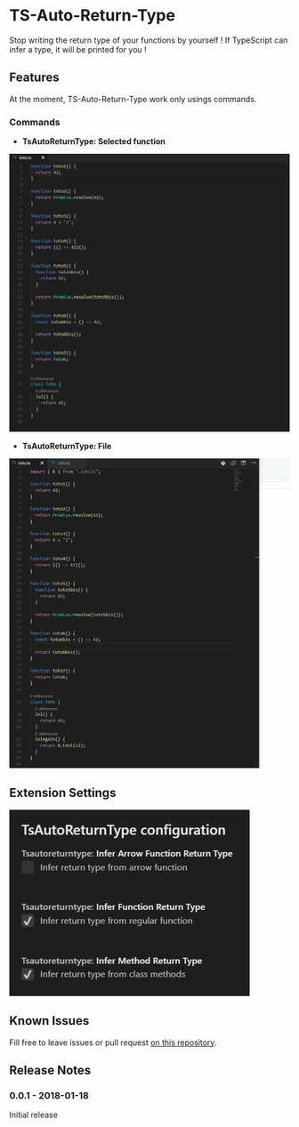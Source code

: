 # TS-Auto-Return-Type

Stop writing the return type of your functions by yourself ! If TypeScript can infer a type, it will be printed for you !

## Features

At the moment, TS-Auto-Return-Type work only usings commands.

### Commands

- **TsAutoReturnType: Selected function**

![feature X](./images/ts-auto-return-type-function.gif)

- **TsAutoReturnType: File**

![feature X](./images/ts-auto-return-type-file.gif)

## Extension Settings

![Configuration](./images/ts-auto-return-type-config.png)

## Known Issues

Fill free to leave issues or pull request [on this repository](https://github.com/GuillaumeNury/vscode-ts-auto-return-type).

## Release Notes

### 0.0.1 - 2018-01-18

Initial release
